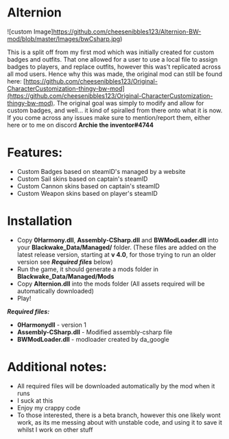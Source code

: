 # Alternion
![custom Image]https://github.com/cheesenibbles123/Alternion-BW-mod/blob/master/Images/bwCsharp.jpg)

This is a split off from my first mod which was initially created for custom badges and outfits. That one allowed for a user to use a local file to assign badges to players, and replace outfits, however this was't replicated across all mod users. Hence why this was made, the original mod can still be found here: [https://github.com/cheesenibbles123/Original-CharacterCustomization-thingy-bw-mod](https://github.com/cheesenibbles123/Original-CharacterCustomization-thingy-bw-mod).
The original goal was simply to modify and allow for custom badges, and well... it kind of spiralled from there onto what it is now. If you come across any issues make sure to mention/report them, either here or to me on discord **Archie the inventor#4744**

# Features:
 - Custom Badges based on steamID's managed by a website
 - Custom Sail skins based on captain's steamID
 - Custom Cannon skins based on captain's steamID
 - Custom Weapon skins based on player's steamID
 
# Installation
 - Copy **0Harmony.dll**, **Assembly-CSharp.dll** and **BWModLoader.dll** into your **Blackwake_Data/Managed/** folder.
   (These files are added on the latest release version, starting at **v 4.0**, for those trying to run an older version see ***Required files*** below)
 - Run the game, it should generate a mods folder in **Blackwake_Data/Managed/Mods**
 - Copy **Alternion.dll** into the mods folder
   (All assets required will be automatically downloaded)
 - Play!

***Required files:***
 - **0Harmonydll** - version 1
 - **Assembly-CSharp.dll** - Modified assembly-csharp file
 - **BWModLoader.dll** - modloader created by da_google
 
# Additional notes:
 - All required files will be downloaded automatically by the mod when it runs
 - I suck at this
 - Enjoy my crappy code
 - To those interested, there is a beta branch, however this one likely wont work, as its me messing about with unstable code, and using it to save it whilst I work on other stuff
